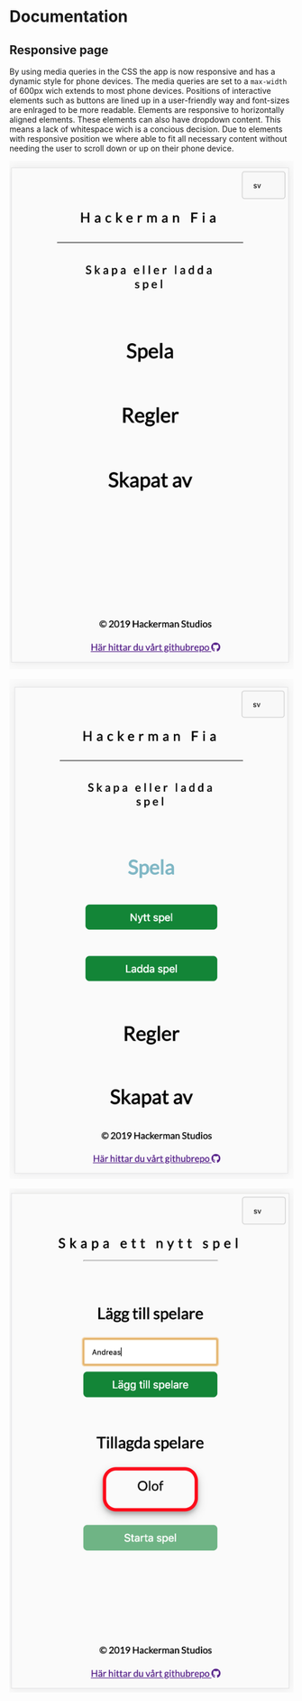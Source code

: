 # Documentation

## Responsive page

By using media queries in the CSS the app is now responsive and has a dynamic style for phone devices. The media queries are set to a `max-width` of 600px wich extends to most phone devices.
Positions of interactive elements such as buttons are lined up in a user-friendly way and font-sizes are enlraged to be more readable.
Elements are responsive to horizontally aligned elements. These elements can also have dropdown content. This means a lack of whitespace wich is a concious decision. Due to elements with responsive position we where able to fit all necessary content without needing the user to scroll down or up on their phone device. 



![Index1](images/ResponsiveIndex1.png)


![Index2](images/ResponsiveIndex2.png)


![Index2](images/ResponsiveNewGame.png)


